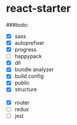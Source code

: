 # react-starter

###todo:

- [x] sass
- [x] autoprefixer
- [x] progress
- [ ] happypack
- [x] dll
- [x] bundle analyzer
- [x] build config
- [x] public
- [x] structure<br><br>
- [x] router
- [ ] redux
- [ ] jest
